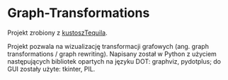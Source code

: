 # Graph-Transformations
Projekt zrobiony z [kustoszTequila](https://github.com/kustoszTequila).

Projekt pozwala na wizualizację transformacji grafowych (ang. graph transformations / graph rewriting). Napisany został w Python z użyciem następujących bibliotek opartych na języku DOT: graphviz, pydotplus; do GUI zostały użyte: tkinter, PIL.
